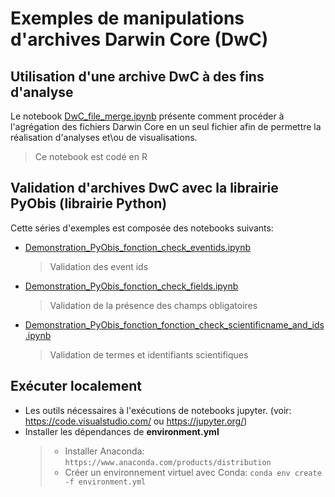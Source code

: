# Exemples de manipulations d'archives Darwin Core (DwC)

## Utilisation d'une archive DwC à des fins d'analyse

Le notebook [DwC_file_merge.ipynb](DwC_file_merge.ipynb)
présente comment procéder à l'agrégation des fichiers Darwin Core en un seul fichier afin de permettre la réalisation d'analyses et\ou de visualisations.

> Ce notebook est codé en R

## Validation d'archives DwC avec la librairie PyObis (librairie Python)

Cette séries d'exemples est composée des notebooks suivants:

- [Demonstration_PyObis_fonction_check_eventids.ipynb](Demonstration_PyObis_fonction_check_eventids.ipynb)
  > Validation des event ids
- [Demonstration_PyObis_fonction_check_fields.ipynb](Demonstration_PyObis_fonction_check_fields.ipynb)
  > Validation de la présence des champs obligatoires
- [Demonstration_PyObis_fonction_fonction_check_scientificname_and_ids.ipynb](Demonstration_PyObis_fonction_fonction_check_scientificname_and_ids.ipynb)
  > Validation de termes et identifiants scientifiques

## Exécuter localement

- Les outils nécessaires à l'exécutions de notebooks jupyter. (voir: https://code.visualstudio.com/ ou https://jupyter.org/)
- Installer les dépendances de **environment.yml**
  > - Installer Anaconda: `https://www.anaconda.com/products/distribution`
  > - Créer un environnement virtuel avec Conda: `conda env create -f environment.yml`
